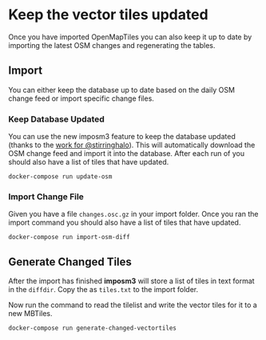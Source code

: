 # Keep the vector tiles updated

Once you have imported OpenMapTiles you can also keep it up to date by importing the latest OSM changes and
regenerating the tables.

## Import

You can either keep the database up to date based on the daily OSM change feed
or import specific change files.

### Keep Database Updated

You can use the new imposm3 feature to keep the database updated (thanks to the [work for @stirringhalo](https://github.com/openmaptiles/openmaptiles/pull/131)). This will automatically download
the OSM change feed and import it into the database.
After each run of you should also have a list of tiles that have updated.

```
docker-compose run update-osm
```

### Import Change File

Given you have a file `changes.osc.gz` in your import folder. Once you ran the import command you should also have a list of tiles that have updated.

```
docker-compose run import-osm-diff
```

## Generate Changed Tiles

After the import has finished **imposm3** will store a list of tiles in text format in the `diffdir`.
Copy the as `tiles.txt` to the import folder.

Now run the command to read the tilelist and write the vector tiles for it to a new MBTiles.

```
docker-compose run generate-changed-vectortiles
```
